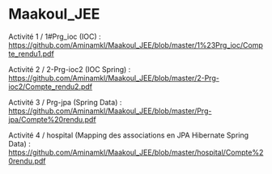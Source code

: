 # Maakoul_JEE

Activité 1 / 1#Prg_ioc (IOC) : https://github.com/Aminamkl/Maakoul_JEE/blob/master/1%23Prg_ioc/Compte_rendu1.pdf

Activité 2 / 2-Prg-ioc2 (IOC Spring) : https://github.com/Aminamkl/Maakoul_JEE/blob/master/2-Prg-ioc2/Compte_rendu2.pdf

Activité 3 / Prg-jpa (Spring Data) : https://github.com/Aminamkl/Maakoul_JEE/blob/master/Prg-jpa/Compte%20rendu.pdf

Activité 4 / hospital (Mapping des associations en JPA Hibernate Spring Data) : https://github.com/Aminamkl/Maakoul_JEE/blob/master/hospital/Compte%20rendu.pdf
